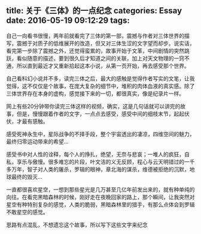 title: 关于《三体》的一点纪念
categories: Essay
date: 2016-05-19 09:12:29
tags:
---
自己一向看书很慢，两年前就看完了三体的第一部，震撼与作者对三体世界的描写，震撼于对质子的低维展开的改造，但又对三体生涩的文字望而却步。说实话，看完第一步除了震撼之外，还觉得蛮累的，故事开始于文革，中间剧情的突然跳跃，看似随意的描述，要到很久后才知道之间的关联，加上对天文物理的一窍不通，所以直到最近才又重新拾起这本小说，从第一页开始，再去感受那个世界。

<!--more-->

自己看科幻小说并不多，读完三体之后，最大的感触是觉得作者写实的文笔，让我觉得，这不仅仅是个故事，在庞大复杂的细节中，堆积的肉体血液的真实感。除了三体世界存在本身的虚构，感觉接下来的一切，都很真实，像是纪录片一样。

网上有些20分钟带你读完三体这样的视频，确实，这是几句话就可以讲完的故事，但是，慢慢跟着作者的文字，一点点去感受，感受中间的细枝末节，起起伏伏，才最有感触。

感受死神永生中，星际战争的不择手段，整个宇宙透出的凄凉，四维空间的魅力，最终归零运动带来的希望...

感受书中对人性的诠释，每个人的挣扎，绝望，无奈与悲哀；一堆人的疯狂，自私，享乐与傲慢。很多难忘的片段，叶文洁的义无反顾，程心与云天明错过的一千多万年，智子对人类的屠杀，罗辑的眼神，章北海的谋杀，维德被拒绝的沉默，地球最终的毁灭...

 一直都很喜欢星空，一想到那些星光是几万甚至几亿年前发出来的，就有种单纯的向往。在看完黑暗森林的时候，刚好走在夜晚回家的路上，那个瞬间，让我突然对星空有种特别复杂的感觉，人类的脆弱，黑暗森林里的猎手，有那么点体会到罗辑不敢星空的感觉。
 
思路有点混乱，不想遗忘这个故事，所以写下这些文字来纪念